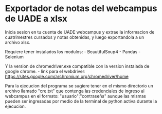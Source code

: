 # Exportador de notas del webcampus de UADE a xlsx #

Inicia sesion en tu cuenta de UADE webcampus y extrae la informacion de cuatrimestres cursados y notas obtenidas, y luego exportandola a
un archivo xlsx.

Requiere tener instalados los modulos:
    - BeautifulSoup4
    - Pandas
    - Selenium

Y la version de chromedriver.exe compatible con la version instalada de google chrome.
    - link para el webdriver: https://sites.google.com/a/chromium.org/chromedriver/home
  
Para la ejecucion del programa se sugiere tener en el mismo directorio un archivo llamado "cre.txt" que contenga las credenciales
de ingreso al webcampus en el formato: "usuario";"contraseña" aunque las mismas pueden ser ingresadas por medio de la terminal de 
python activa durante la ejecucion.
